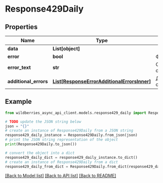 # Response429Daily


## Properties

Name | Type | Description | Notes
------------ | ------------- | ------------- | -------------
**data** | **List[object]** |  | [optional] 
**error** | **bool** | Флаг ошибки | [optional] 
**error_text** | **str** | Описание ошибки | [optional] 
**additional_errors** | [**List[ResponseErrorAdditionalErrorsInner]**](ResponseErrorAdditionalErrorsInner.md) | Дополнительные ошибки | [optional] 

## Example

```python
from wildberries_async_api_client.models.response429_daily import Response429Daily

# TODO update the JSON string below
json = "{}"
# create an instance of Response429Daily from a JSON string
response429_daily_instance = Response429Daily.from_json(json)
# print the JSON string representation of the object
print(Response429Daily.to_json())

# convert the object into a dict
response429_daily_dict = response429_daily_instance.to_dict()
# create an instance of Response429Daily from a dict
response429_daily_from_dict = Response429Daily.from_dict(response429_daily_dict)
```
[[Back to Model list]](../README.md#documentation-for-models) [[Back to API list]](../README.md#documentation-for-api-endpoints) [[Back to README]](../README.md)


